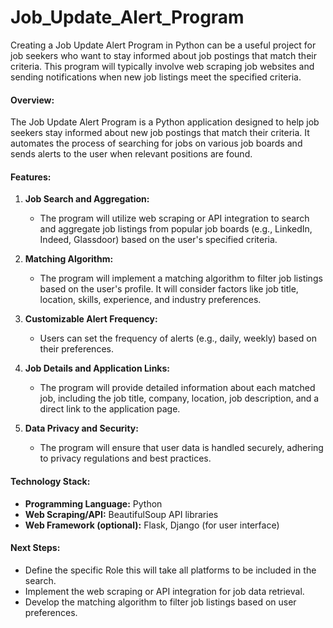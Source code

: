 # Job_Update_Alert_Program
Creating a Job Update Alert Program in Python can be a useful project for job seekers who want to stay informed about job postings that match their criteria. This program will typically involve web scraping job websites and sending notifications when new job listings meet the specified criteria. 

#### Overview:

The Job Update Alert Program is a Python application designed to help job seekers stay informed about new job postings that match their criteria. It automates the process of searching for jobs on various job boards and sends alerts to the user when relevant positions are found.

#### Features:

1. **Job Search and Aggregation:**
   - The program will utilize web scraping or API integration to search and aggregate job listings from popular job boards (e.g., LinkedIn, Indeed, Glassdoor) based on the user's specified criteria.

2. **Matching Algorithm:**
   - The program will implement a matching algorithm to filter job listings based on the user's profile. It will consider factors like job title, location, skills, experience, and industry preferences.

3. **Customizable Alert Frequency:**
   - Users can set the frequency of alerts (e.g., daily, weekly) based on their preferences.

4. **Job Details and Application Links:**
   - The program will provide detailed information about each matched job, including the job title, company, location, job description, and a direct link to the application page.

5. **Data Privacy and Security:**
   - The program will ensure that user data is handled securely, adhering to privacy regulations and best practices.


#### Technology Stack:

- **Programming Language:** Python
- **Web Scraping/API:** BeautifulSoup API libraries
- **Web Framework (optional):** Flask, Django (for user interface)

#### Next Steps:

- Define the specific Role this will take all  platforms to be included in the search.
- Implement the web scraping or API integration for job data retrieval.
- Develop the matching algorithm to filter job listings based on user preferences.

